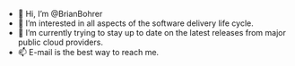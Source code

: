 - 👋 Hi, I’m @BrianBohrer
- 👀 I’m interested in all aspects of the software delivery life cycle.
- 🌱 I’m currently trying to stay up to date on the latest releases from major public cloud providers.
- 📫 E-mail is the best way to reach me.

<!---
BrianBohrer/BrianBohrer is a ✨ special ✨ repository because its `README.md` (this file) appears on your GitHub profile.
You can click the Preview link to take a look at your changes.
--->
